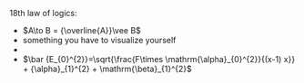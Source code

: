   18th law of logics:
- $A\to B =  {\overline{A}}\vee  B$
- something you have to visualize yourself
- 
- $\bar {E_{0}^{2}}=\sqrt{\frac{F\times \mathrm{\alpha}_{0}^{2}}{(x-1) x}} + {\alpha}_{1}^{2} + \mathrm{\beta}_{1}^{2}$
